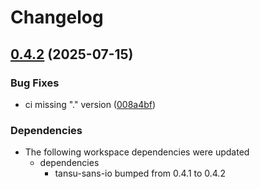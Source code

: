 # Changelog

## [0.4.2](https://github.com/tansu-io/tansu/compare/tansu-schema-v0.4.1...tansu-schema-v0.4.2) (2025-07-15)


### Bug Fixes

* ci missing "." version ([008a4bf](https://github.com/tansu-io/tansu/commit/008a4bff1a86b5736d9e1c4433220a76b39a8f28))


### Dependencies

* The following workspace dependencies were updated
  * dependencies
    * tansu-sans-io bumped from 0.4.1 to 0.4.2
